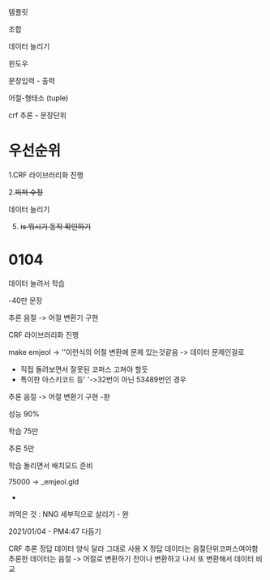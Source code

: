 템플릿

조합



데이터 늘리기

윈도우



문장입력 - 출력

어절-형태소 (tuple)

crf 추론 - 문장단위



# 우선순위

1.CRF 라이브러리화 진행

2.~~피쳐 수정~~

데이터 늘리기

5. ~~is 뭐시기 동작 확인하기~~







# 0104

데이터 늘려서 학습

-40만 문장



추론 음절 -> 어절 변환기 구현

CRF 라이브러리화 진행

make emjeol -> ''이런식의 어절 변환에 문제 있는것같음 -> 데이터 문제인걸로

- 직접 돌려보면서 잘못된 코퍼스 고쳐야 할듯
- 특이한 아스키코드 등' '->32번이 아닌 53489번인 경우

추론 음절 -> 어절 변환기 구현 -완



성능 90%

학습 75만

추론 5만



학습 돌리면서 배치모드 준비

75000 -> _emjeol.gld

+
까먹은 것 : NNG 세부적으로 살리기 - 완



2021/01/04 - PM4:47 다듬기


CRF 추론 정답 데이터
양식 달라 그대로 사용 X
정답 데이터는 음절단위코퍼스여야함
추론한 데이터는 음절 -> 어절로 변환하기 전이나 변환하고 나서 또 변환해서 데이터 비교

